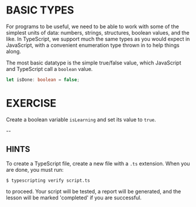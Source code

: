 # BASIC TYPES

For programs to be useful, we need to be able to work with some of the simplest units of data: numbers, strings, structures, boolean values, and the like. In TypeScript, we support much the same types as you would expect in JavaScript, with a convenient enumeration type thrown in to help things along.

The most basic datatype is the simple true/false value, which JavaScript and TypeScript call a `boolean` value.

```typescript
let isDone: boolean = false;
```

# EXERCISE

Create a boolean variable `isLearning` and set its value to `true`.

--
## HINTS

To create a TypeScript file, create a new file with a `.ts` extension. When you are done, you must run:

```sh
$ typescripting verify script.ts
```

to proceed. Your script will be tested, a report will be generated, and the lesson will be marked 'completed' if you are successful.
